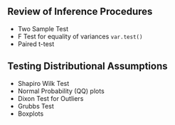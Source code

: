 
## Review of Inference Procedures
 - Two Sample Test
 - F Test for equality of variances `var.test()`
 - Paired t-test

## Testing Distributional Assumptions
 - Shapiro Wilk Test
 - Normal Probability (QQ) plots
 - Dixon Test for Outliers
 - Grubbs Test
 - Boxplots 
